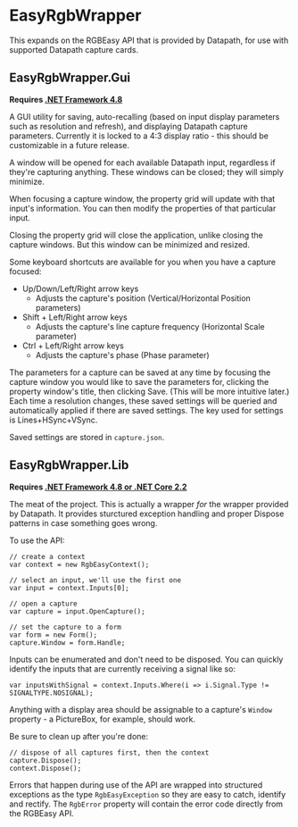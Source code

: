 # EasyRgbWrapper

This expands on the RGBEasy API that is provided by Datapath, for use with supported Datapath capture cards.

## EasyRgbWrapper.Gui

**Requires [.NET Framework 4.8](https://dotnet.microsoft.com/download)**

A GUI utility for saving, auto-recalling (based on input display parameters such as resolution and refresh), and displaying Datapath
capture parameters. Currently it is locked to a 4:3 display ratio - this should be customizable in a future release.

A window will be opened for each available Datapath input, regardless if they're capturing anything. These windows can be closed; they will simply minimize.

When focusing a capture window, the property grid will update with that input's information. You can then modify the properties of that particular input.

Closing the property grid will close the application, unlike closing the capture windows. But this window can be minimized and resized.

Some keyboard shortcuts are available for you when you have a capture focused:

- Up/Down/Left/Right arrow keys
  - Adjusts the capture's position (Vertical/Horizontal Position parameters)
- Shift + Left/Right arrow keys
  - Adjusts the capture's line capture frequency (Horizontal Scale parameter)
- Ctrl + Left/Right arrow keys
  - Adjusts the capture's phase (Phase parameter)

The parameters for a capture can be saved at any time by focusing the capture window you would like to save the parameters for, clicking the property window's title, then clicking Save. (This will be more intuitive later.) Each time a resolution changes, these saved settings will be queried and automatically applied if there are saved settings. The key used for settings is Lines+HSync+VSync.

Saved settings are stored in `capture.json`.

## EasyRgbWrapper.Lib

**Requires [.NET Framework 4.8 or .NET Core 2.2](https://dotnet.microsoft.com/download)**

The meat of the project. This is actually a wrapper *for* the wrapper provided by Datapath. It provides sturctured exception handling
and proper Dispose patterns in case something goes wrong.

To use the API:

```
// create a context
var context = new RgbEasyContext();

// select an input, we'll use the first one
var input = context.Inputs[0];

// open a capture
var capture = input.OpenCapture();

// set the capture to a form
var form = new Form();
capture.Window = form.Handle;
```

Inputs can be enumerated and don't need to be disposed. You can quickly identify the inputs that are currently receiving a signal like so:

```
var inputsWithSignal = context.Inputs.Where(i => i.Signal.Type != SIGNALTYPE.NOSIGNAL);
```

Anything with a display area should be assignable to a capture's `Window` property - a PictureBox, for example, should work.

Be sure to clean up after you're done:

```
// dispose of all captures first, then the context
capture.Dispose();
context.Dispose();
```

Errors that happen during use of the API are wrapped into structured exceptions as the type `RgbEasyException` so they are easy to catch, identify and rectify. The `RgbError` property will contain the error code directly from the RGBEasy API.